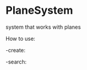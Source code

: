 # PlaneSystem
system that works with planes

How to use:

-create: <id of plane> <name> <type> <flights count>

-search: <id>

